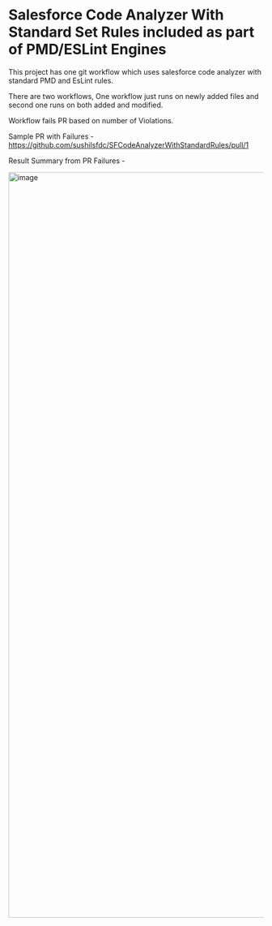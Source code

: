 # Salesforce Code Analyzer With Standard Set Rules included as part of PMD/ESLint Engines

This project has one git workflow which uses salesforce code analyzer with standard PMD and EsLint rules. 

There are two workflows, One workflow just runs on newly added files and second one runs on both added and modified.

Workflow fails PR based on number of Violations.

Sample PR with Failures - https://github.com/sushilsfdc/SFCodeAnalyzerWithStandardRules/pull/1


Result Summary from PR Failures -

<img width="1470" alt="image" src="https://github.com/user-attachments/assets/4b41e7a3-7161-4b04-aa43-89d4ec66a9aa">
